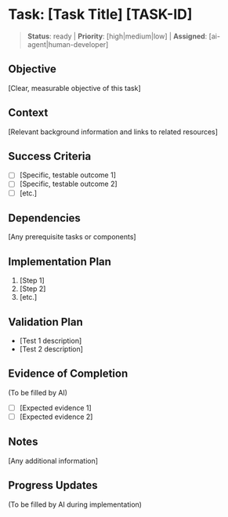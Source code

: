 # Task: [Task Title] [TASK-ID]

> **Status**: ready | **Priority**: [high|medium|low] | **Assigned**: [ai-agent|human-developer]

## Objective
[Clear, measurable objective of this task]

## Context
[Relevant background information and links to related resources]

## Success Criteria
- [ ] [Specific, testable outcome 1]
- [ ] [Specific, testable outcome 2]
- [ ] [etc.]

## Dependencies
[Any prerequisite tasks or components]

## Implementation Plan
1. [Step 1]
2. [Step 2]
3. [etc.]

## Validation Plan
- [Test 1 description]
- [Test 2 description]

## Evidence of Completion
(To be filled by AI)
- [ ] [Expected evidence 1]
- [ ] [Expected evidence 2]

## Notes
[Any additional information]

## Progress Updates
(To be filled by AI during implementation)
